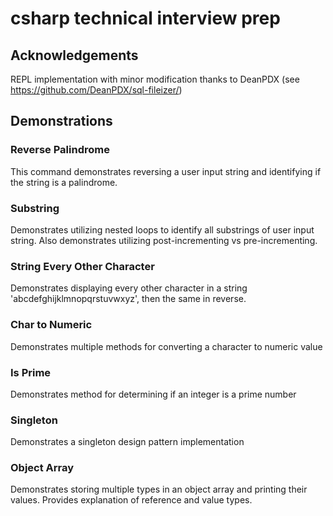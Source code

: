 # csharp technical interview prep


## Acknowledgements

REPL implementation with minor modification thanks to DeanPDX (see https://github.com/DeanPDX/sql-fileizer/)

## Demonstrations

### Reverse Palindrome
This command demonstrates reversing a user input string and identifying if the string is a palindrome.

### Substring
Demonstrates utilizing nested loops to identify all substrings of user input string.  Also demonstrates utilizing post-incrementing vs pre-incrementing.

### String Every Other Character
Demonstrates displaying every other character in a string 'abcdefghijklmnopqrstuvwxyz', then the same in reverse.

### Char to Numeric
Demonstrates multiple methods for converting a character to numeric value

### Is Prime
Demonstrates method for determining if an integer is a prime number

### Singleton
Demonstrates a singleton design pattern implementation

### Object Array
Demonstrates storing multiple types in an object array and printing their values.  Provides explanation of reference and value types.

